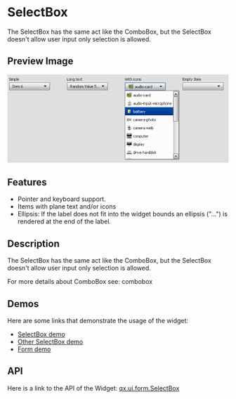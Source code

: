 SelectBox
=========

The SelectBox has the same act like the ComboBox, but the SelectBox doesn't allow user input only selection is allowed.

Preview Image
-------------

![SelectBox](selectbox.png%0A%20%20%20%20%20%20%20%20%20%20%20%20:width:%20500%20px%0A%20%20%20%20%20%20%20%20%20%20%20%20:target:%20../../selectbox.png)

Features
--------

-   Pointer and keyboard support.
-   Items with plane text and/or icons
-   Ellipsis: If the label does not fit into the widget bounds an ellipsis ("...") is rendered at the end of the label.

Description
-----------

The SelectBox has the same act like the ComboBox, but the SelectBox doesn't allow user input only selection is allowed.

For more details about ComboBox see: combobox

Demos
-----

Here are some links that demonstrate the usage of the widget:

-   [SelectBox demo](apps://demobrowser/#widget~SelectBox.html)
-   [Other SelectBox demo](apps://demobrowser/#ui~SelectBox_EdgeCases.html)
-   [Form demo](apps://demobrowser/#showcase~Form.html)

API
---

Here is a link to the API of the Widget:
[qx.ui.form.SelectBox](apps://apiviewer/#qx.ui.form.SelectBox)
